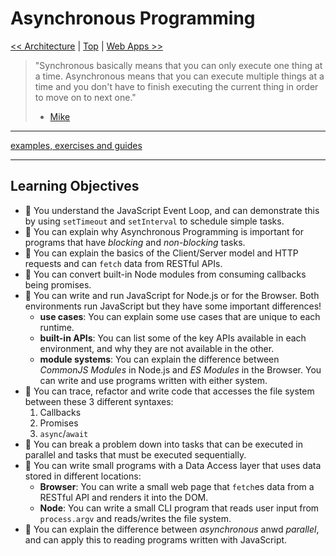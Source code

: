 # Asynchronous Programming

[<< Architecture](../architecture/README.md) | [Top](../README.md) | [Web Apps >>](../web-apps/README.md)

> "Synchronous basically means that you can only execute one thing at a time. Asynchronous means that you can execute multiple things at a time and you don't have to finish executing the current thing in order to move on to next one."
>
> - [Mike](https://stackoverflow.com/a/33585047)

---

[examples, exercises and guides](https://github.com/HackYourFutureBelgium/asynchronous-programming)

---

## Learning Objectives

- 🥚 You understand the JavaScript Event Loop, and can demonstrate this by using `setTimeout` and `setInterval` to schedule simple tasks.
- 🥚 You can explain why Asynchronous Programming is important for programs that have _blocking_ and _non-blocking_ tasks.
- 🥚 You can explain the basics of the Client/Server model and HTTP requests and can `fetch` data from RESTful APIs.
- 🥚 You can convert built-in Node modules from consuming callbacks being promises.
- 🐣 You can write and run JavaScript for Node.js or for the Browser. Both environments run JavaScript but they have some important differences!
  - **use cases**: You can explain some use cases that are unique to each runtime.
  - **built-in APIs**: You can list some of the key APIs available in each environment, and why they are not available in the other.
  - **module systems**: You can explain the difference between _CommonJS Modules_ in Node.js and _ES Modules_ in the Browser. You can write and use programs written with either system.
- 🐣 You can trace, refactor and write code that accesses the file system between these 3 different syntaxes:
  1. Callbacks
  2. Promises
  3. `async`/`await`
- 🐣 You can break a problem down into tasks that can be executed in parallel and tasks that must be executed sequentially.
- 🐣 You can write small programs with a Data Access layer that uses data stored in different locations:
  - **Browser**: You can write a small web page that `fetch`es data from a RESTful API and renders it into the DOM.
  - **Node**: You can write a small CLI program that reads user input from `process.argv` and reads/writes the file system.
- 🐥 You can explain the difference between _asynchronous_ anwd _parallel_, and can apply this to reading programs written with JavaScript.
